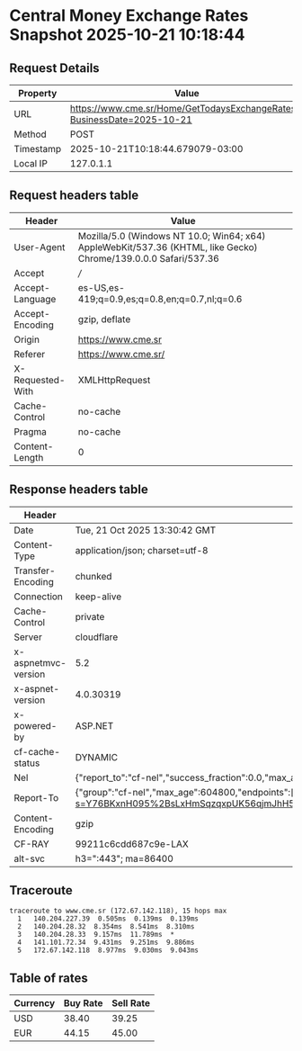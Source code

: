 # Central Money Exchange Rates Snapshot 2025-10-21 10:18:44
## Request Details

| Property | Value |
|----------|-------|
| URL | https://www.cme.sr/Home/GetTodaysExchangeRates/?BusinessDate=2025-10-21 |
| Method | POST |
| Timestamp | 2025-10-21T10:18:44.679079-03:00 |
| Local IP | 127.0.1.1 |
    
## Request headers table

| Header | Value |
|--------|-------|
| User-Agent | Mozilla/5.0 (Windows NT 10.0; Win64; x64) AppleWebKit/537.36 (KHTML, like Gecko) Chrome/139.0.0.0 Safari/537.36 |
| Accept | */* |
| Accept-Language | es-US,es-419;q=0.9,es;q=0.8,en;q=0.7,nl;q=0.6 |
| Accept-Encoding | gzip, deflate |
| Origin | https://www.cme.sr |
| Referer | https://www.cme.sr/ |
| X-Requested-With | XMLHttpRequest |
| Cache-Control | no-cache |
| Pragma | no-cache |
| Content-Length | 0 |

    
## Response headers table
| Header | Value |
|--------|-------|
| Date | Tue, 21 Oct 2025 13:30:42 GMT |
| Content-Type | application/json; charset=utf-8 |
| Transfer-Encoding | chunked |
| Connection | keep-alive |
| Cache-Control | private |
| Server | cloudflare |
| x-aspnetmvc-version | 5.2 |
| x-aspnet-version | 4.0.30319 |
| x-powered-by | ASP.NET |
| cf-cache-status | DYNAMIC |
| Nel | {"report_to":"cf-nel","success_fraction":0.0,"max_age":604800} |
| Report-To | {"group":"cf-nel","max_age":604800,"endpoints":[{"url":"https://a.nel.cloudflare.com/report/v4?s=Y76BKxnH095%2BsLxHmSqzqxpUK56qjmJhH51C9nTzC1lj%2B37S3BkN8BJUx0vTLHheZTOWvvobhCKZUwErkCzyvmA%2BMtlCOA6JhhI%3D"}]} |
| Content-Encoding | gzip |
| CF-RAY | 99211c6cdd687c9e-LAX |
| alt-svc | h3=":443"; ma=86400 |

## Traceroute 

```
traceroute to www.cme.sr (172.67.142.118), 15 hops max
  1   140.204.227.39  0.505ms  0.139ms  0.139ms 
  2   140.204.28.32  8.354ms  8.541ms  8.310ms 
  3   140.204.28.33  9.157ms  11.789ms  * 
  4   141.101.72.34  9.431ms  9.251ms  9.886ms 
  5   172.67.142.118  8.977ms  9.030ms  9.043ms 

```


## Table of rates

| Currency | Buy Rate | Sell Rate |
|----------|----------|-----------|
| USD | 38.40 | 39.25 |
| EUR | 44.15 | 45.00 |
